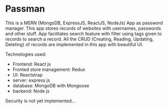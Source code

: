 # Passman

This is a MERN (MongoDB, ExpressJS, ReactJS, NodeJs) App as password manager. This app stores records of websites with usernames, passwords and other stuff. App facilitates search feature with filter using tags given to records to search a record. All the CRUD (Creating, Reading, Updating, Deleting) of records are implemented in this app with beautiful UI.

Technologies used: 
  * Frontend: React js 
  * Fronted store management: Redux 
  * UI: Reactstrap 
  * server: express js 
  * database: MongoDB with Mongoose 
  * backend: Node js

Security is not yet implemented...
